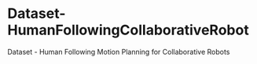# Dataset-HumanFollowingCollaborativeRobot
Dataset - Human Following Motion Planning for Collaborative Robots 
